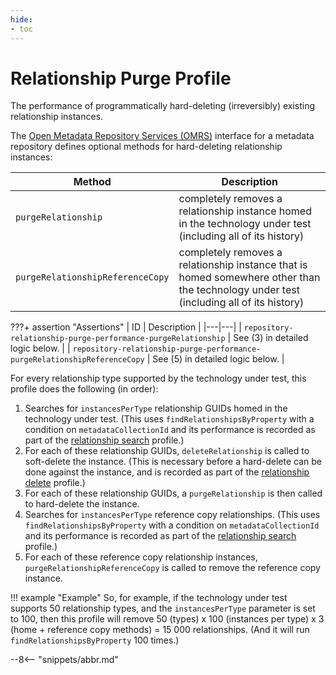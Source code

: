 ```yaml
---
hide:
- toc
---
```


<!-- SPDX-License-Identifier: CC-BY-4.0 -->
<!-- Copyright Contributors to the Egeria project. -->

# Relationship Purge Profile

The performance of programmatically hard-deleting (irreversibly) existing relationship instances.

The [Open Metadata Repository Services (OMRS)](/services/omrs) interface for a metadata repository defines optional methods for hard-deleting relationship instances:

| Method | Description |
|---|---|
| `purgeRelationship` | completely removes a relationship instance homed in the technology under test (including all of its history) |
| `purgeRelationshipReferenceCopy` | completely removes a relationship instance that is homed somewhere other than the technology under test (including all of its history) |

???+ assertion "Assertions"
    | ID | Description |
    |---|---|
    | `repository-relationship-purge-performance-purgeRelationship` | See (3) in detailed logic below. |
    | `repository-relationship-purge-performance-purgeRelationshipReferenceCopy` | See (5) in detailed logic below. |

For every relationship type supported by the technology under test, this profile does the following (in order):

1. Searches for `instancesPerType` relationship GUIDs homed in the technology under test. (This uses `findRelationshipsByProperty` with a condition on `metadataCollectionId` and its performance is recorded as part of the [relationship search](relationship-search.md) profile.)
1. For each of these relationship GUIDs, `deleteRelationship` is called to soft-delete the instance. (This is necessary before a hard-delete can be done against the instance, and is recorded as part of the [relationship delete](relationship-delete.md) profile.)
1. For each of these relationship GUIDs, a `purgeRelationship` is then called to hard-delete the instance.
1. Searches for `instancesPerType` reference copy relationships. (This uses `findRelationshipsByProperty` with a condition on `metadataCollectionId` and its performance is recorded as part of the [relationship search](relationship-search.md) profile.)
1. For each of these reference copy relationship instances, `purgeRelationshipReferenceCopy` is called to remove the reference copy instance.

!!! example "Example"
    So, for example, if the technology under test supports 50 relationship types, and the `instancesPerType` parameter is set to 100, then this profile will remove 50 (types) x 100 (instances per type) x 3 (home + reference copy methods) = 15 000 relationships. (And it will run `findRelationshipsByProperty` 100 times.)

--8<-- "snippets/abbr.md"
